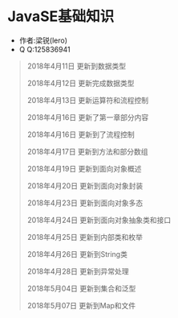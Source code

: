 # JavaSE基础知识

* 作者:梁锐(lero)
* Q  Q:125836941

> 2018年4月11日 更新到数据类型
>
> 2018年4月12日 更新完成数据类型
>
> 2018年4月13日 更新运算符和流程控制
>
> 2018年4月16日 更新了第一章部分内容
>
> 2018年4月16日 更新到了流程控制
>
> 2018年4月17日 更新到方法和部分数组
>
> 2018年4月19日 更新到面向对象概述
>
> 2018年4月20日 更新到面向对象封装
>
> 2018年4月23日 更新到面向对象多态
>
> 2018年4月24日 更新到面向对象抽象类和接口
>
> 2018年4月25日 更新到内部类和枚举
>
> 2018年4月26日 更新到String类
>
> 2018年4月28日 更新到异常处理
>
> 2018年5月04日 更新到集合和泛型
>
> 2018年5月07日 更新到Map和文件